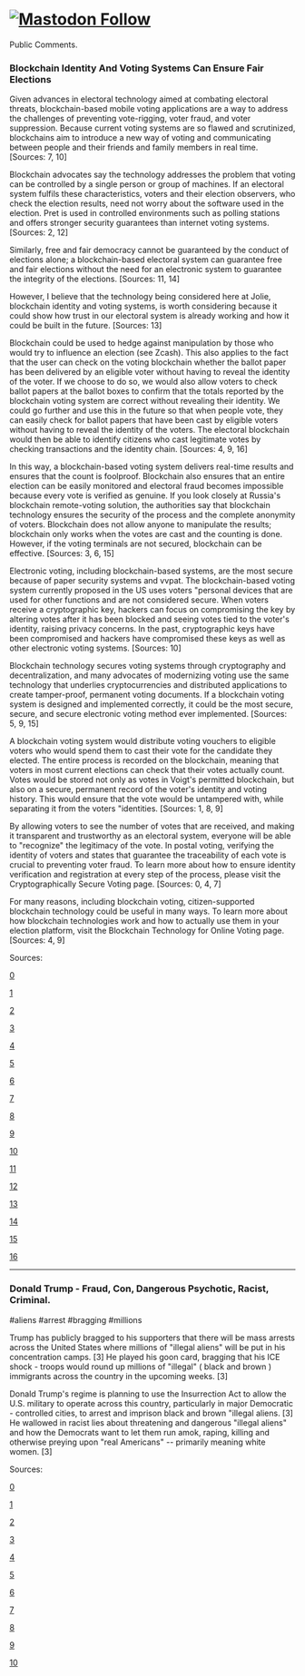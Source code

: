 # [![Mastodon Follow](https://img.shields.io/mastodon/follow/76901?domain=https%3A%2F%2Fmastodon.online&style=social)](https://mastodon.online/@serousoma)
Public Comments.

### Blockchain Identity And Voting Systems Can Ensure Fair Elections

    
Given advances in electoral technology aimed at combating electoral threats, blockchain-based mobile voting applications are a way to address the challenges of preventing vote-rigging, voter fraud, and voter suppression. Because current voting systems are so flawed and scrutinized, blockchains aim to introduce a new way of voting and communicating between people and their friends and family members in real time. [Sources: 7, 10] 
    
Blockchain advocates say the technology addresses the problem that voting can be controlled by a single person or group of machines. If an electoral system fulfils these characteristics, voters and their election observers, who check the election results, need not worry about the software used in the election. Pret is used in controlled environments such as polling stations and offers stronger security guarantees than internet voting systems. [Sources: 2, 12] 
    
Similarly, free and fair democracy cannot be guaranteed by the conduct of elections alone; a blockchain-based electoral system can guarantee free and fair elections without the need for an electronic system to guarantee the integrity of the elections. [Sources: 11, 14] 
    
However, I believe that the technology being considered here at Jolie, blockchain identity and voting systems, is worth considering because it could show how trust in our electoral system is already working and how it could be built in the future. [Sources: 13] 
    
Blockchain could be used to hedge against manipulation by those who would try to influence an election (see Zcash). This also applies to the fact that the user can check on the voting blockchain whether the ballot paper has been delivered by an eligible voter without having to reveal the identity of the voter. If we choose to do so, we would also allow voters to check ballot papers at the ballot boxes to confirm that the totals reported by the blockchain voting system are correct without revealing their identity. We could go further and use this in the future so that when people vote, they can easily check for ballot papers that have been cast by eligible voters without having to reveal the identity of the voters. The electoral blockchain would then be able to identify citizens who cast legitimate votes by checking transactions and the identity chain. [Sources: 4, 9, 16] 
    
In this way, a blockchain-based voting system delivers real-time results and ensures that the count is foolproof. Blockchain also ensures that an entire election can be easily monitored and electoral fraud becomes impossible because every vote is verified as genuine. If you look closely at Russia's blockchain remote-voting solution, the authorities say that blockchain technology ensures the security of the process and the complete anonymity of voters. Blockchain does not allow anyone to manipulate the results; blockchain only works when the votes are cast and the counting is done. However, if the voting terminals are not secured, blockchain can be effective. [Sources: 3, 6, 15] 
    
Electronic voting, including blockchain-based systems, are the most secure because of paper security systems and vvpat. The blockchain-based voting system currently proposed in the US uses voters "personal devices that are used for other functions and are not considered secure. When voters receive a cryptographic key, hackers can focus on compromising the key by altering votes after it has been blocked and seeing votes tied to the voter's identity, raising privacy concerns. In the past, cryptographic keys have been compromised and hackers have compromised these keys as well as other electronic voting systems. [Sources: 10] 
    
Blockchain technology secures voting systems through cryptography and decentralization, and many advocates of modernizing voting use the same technology that underlies cryptocurrencies and distributed applications to create tamper-proof, permanent voting documents. If a blockchain voting system is designed and implemented correctly, it could be the most secure, secure, and secure electronic voting method ever implemented. [Sources: 5, 9, 15] 
    
A blockchain voting system would distribute voting vouchers to eligible voters who would spend them to cast their vote for the candidate they elected. The entire process is recorded on the blockchain, meaning that voters in most current elections can check that their votes actually count. Votes would be stored not only as votes in Voigt's permitted blockchain, but also on a secure, permanent record of the voter's identity and voting history. This would ensure that the vote would be untampered with, while separating it from the voters "identities. [Sources: 1, 8, 9] 
    
By allowing voters to see the number of votes that are received, and making it transparent and trustworthy as an electoral system, everyone will be able to "recognize" the legitimacy of the vote. In postal voting, verifying the identity of voters and states that guarantee the traceability of each vote is crucial to preventing voter fraud. To learn more about how to ensure identity verification and registration at every step of the process, please visit the Cryptographically Secure Voting page. [Sources: 0, 4, 7] 
    
For many reasons, including blockchain voting, citizen-supported blockchain technology could be useful in many ways. To learn more about how blockchain technologies work and how to actually use them in your election platform, visit the Blockchain Technology for Online Voting page. [Sources: 4, 9] 
    





Sources:
    
[0](https://gcn.com/articles/2020/05/29/virtual-voting-security.aspx)
    
[1](https://bitcoinmagazine.com/articles/blockchain-technology-key-secure-online-voting-1435443899)
    
[2](https://blogs.lse.ac.uk/politicsandpolicy/internet-voting-coming-to-a-computer-near-you-though-more-research-is-needed-to-eliminate-the-risks/)
    
[3](https://impakter.com/agora/)
    
[4](https://followmyvote.com/blockchain-voting-the-end-to-end-process/)
    
[5](https://www.securemac.com/interviews/the-securemac-interview-voatz-on-mobile-voting)
    
[6](https://inc42.com/infocus/blockchain-this-week/blockchain-this-week-election-commission-of-india-proposes-use-of-blockchain-solution-more/)
    
[7](https://coinrivet.com/the-benefits-of-blockchain-voting/)
    
[8](https://www.coindesk.com/snake-oil-and-overpriced-junk-why-blockchain-doesnt-fix-online-voting)
    
[9](https://sci.smithandcrown.com/research/imagining-blockchain-based-voting)
    
[10](https://www.belfercenter.org/publication/defending-vote-casting-using-blockchain-based-mobile-voting-applications-government)
    
[11](https://www.csis.org/analysis/blockchains-will-change-way-world-votes)
    
[12](https://www.scientificamerican.com/article/are-blockchains-the-answer-for-secure-elections-probably-not/)
    
[13](https://www.stc.org/techcomm/2018/11/08/bitcoin-blockchain-and-ballots-technical-communication-and-trust-in-electoral-systems/)
    
[14](https://www.artezio.com/pressroom/blog/how-build-blockchain-online-voting-system-and-who-requires-it/)
    
[15](http://deeptechwire.com/a-look-at-blockchain-for-voting/)
    
[16](https://www.zdnet.com/article/is-blockchain-voting-on-the-way/)
    


----

### Donald Trump - Fraud, Con, Dangerous Psychotic, Racist, Criminal.




#aliens #arrest #bragging #millions 
        
Trump has publicly bragged to his supporters that there will be mass arrests across the United States where millions of "illegal aliens" will be put in his concentration camps. [3] He played his goon card, bragging that his ICE shock - troops would round up millions of "illegal" ( black and brown ) immigrants across the country in the upcoming weeks. [3]

Donald Trump's regime is planning to use the Insurrection Act to allow the U.S. military to operate across this country, particularly in major Democratic - controlled cities, to arrest and imprison black and brown "illegal aliens. [3] He wallowed in racist lies about threatening and dangerous "illegal aliens" and how the Democrats want to let them run amok, raping, killing and otherwise preying upon "real Americans" -- primarily meaning white women. [3]
        
    


Sources:
    
[0](https://psmag.com/news/inside-the-minds-of-hardcore-trump-supporters)
    
[1](https://www.theatlantic.com/magazine/archive/2017/12/the-making-of-an-american-nazi/544119/)
    
[2](https://gutterbookshop.com/shop/page/4/?product_orderby=popularity&product_view=list&product_order=asc&product_count=72)
    
[3](https://www.salon.com/2019/06/21/psychiatrist-john-gartner-two-years-ago-i-compared-trump-to-hitler-people-didnt-believe-me/)
    
[4](https://medium.com/@shanesnow/donald-trump-and-the-definition-of-insanity-82ab6db008c4)
    
[5](https://www.billjamesonline.com/how_the_democrats_can_win_kansas/)
    
[6](https://thehill.com/opinion/white-house/459011-in-three-years-of-trumps-presidency-who-has-branded-whom)
    
[7](http://www.climateplus.info/2020/07/13/trump-the-worlds-most-dangerous-man/)
    
[8](http://medfordinformationcentral.blogspot.com/2020/01/philosopher-joe-v-quote-on-hitler-and.html)
    
[9](https://kirschnerskorner.com/2020/02/02/trump-anxiety-disorder/)
    
[10](https://mastodon.online/@serousoma)
